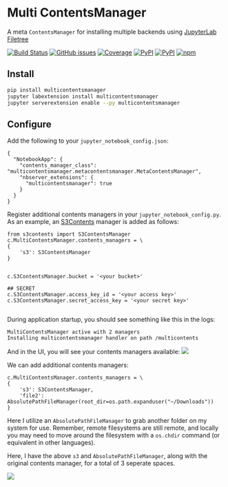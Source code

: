 # Multi ContentsManager
A meta `ContentsManager` for installing multiple backends using [JupyterLab Filetree](https://github.com/youngthejames/jupyterlab_filetree)


[![Build Status](https://dev.azure.com/tpaine154/jupyter/_apis/build/status/timkpaine.multicontentsmanager?branchName=master)](https://dev.azure.com/tpaine154/jupyter/_build/latest?definitionId=20&branchName=master)
[![GitHub issues](https://img.shields.io/github/issues/timkpaine/multicontentsmanager.svg)]()
[![Coverage](https://img.shields.io/azure-devops/coverage/tpaine154/jupyter/20)](https://dev.azure.com/tpaine154/jupyter/_build?definitionId=20&_a=summary)
[![PyPI](https://img.shields.io/pypi/l/multicontentsmanager.svg)](https://pypi.python.org/pypi/multicontentsmanager)
[![PyPI](https://img.shields.io/pypi/v/multicontentsmanager.svg)](https://pypi.python.org/pypi/multicontentsmanager)
[![npm](https://img.shields.io/npm/v/multicontentsmanager.svg)](https://www.npmjs.com/package/multicontentsmanager)


## Install

```bash
pip install multicontentsmanager
jupyter labextension install multicontentsmanager
jupyter serverextension enable --py multicontentsmanager
```


## Configure

Add the following to your `jupyter_notebook_config.json`:

```
{
  "NotebookApp": {
    "contents_manager_class": "multicontentsmanager.metacontentsmanager.MetaContentsManager",
    "nbserver_extensions": {
      "multicontentsmanager": true
    }
  }
}
```


Register additional contents managers in your `jupyter_notebook_config.py`. As an example, an [S3Contents](https://github.com/danielfrg/s3contents) manager is added as follows:

```
from s3contents import S3ContentsManager
c.MultiContentsManager.contents_managers = \
{
    's3': S3ContentsManager
}


c.S3ContentsManager.bucket = '<your bucket>'

## SECRET
c.S3ContentsManager.access_key_id = '<your access key>'
c.S3ContentsManager.secret_access_key = '<your secret key>'


```


During application startup, you should see something like this in the logs:
```
MultiContentsManager active with 2 managers
Installing multicontentsmanager handler on path /multicontents
```


And in the UI, you will see your contents managers available:
![](https://raw.githubusercontent.com/timkpaine/multicontentsmanager/master/docs/example.gif)


We can add additional contents managers:

```
c.MultiContentsManager.contents_managers = \
{
    's3': S3ContentsManager,
    'file2': AbsolutePathFileManager(root_dir=os.path.expanduser("~/Downloads"))
}
```

Here I utilize an `AbsolutePathFileManager` to grab another folder on my system for use. Remember, remote filesystems are still remote, and locally you may need to move around the filesystem with a `os.chdir` command (or equivalent in other languages).

Here, I have the above `s3` and `AbsolutePathFileManager`, along with the original contents manager, for a total of 3 seperate spaces. 

![](https://raw.githubusercontent.com/timkpaine/multicontentsmanager/master/docs/example2.gif)
